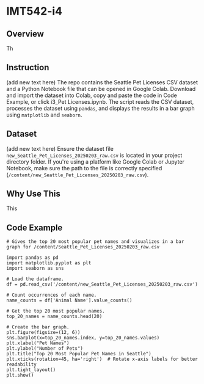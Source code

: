 # IMT542-i4

## Overview
Th

## Instruction
(add new text here)
The repo contains the Seattle Pet Licenses CSV dataset and a Python Notebook file that can be opened in Google Colab. Download and import the dataset into Colab, copy and paste the code in Code Example, or click i3_Pet Licenses.ipynb. The script reads the CSV dataset, processes the dataset using `pandas`, and displays the results in a bar graph using `matplotlib` and `seaborn`.

## Dataset
(add new text here)
Ensure the dataset file `new_Seattle_Pet_Licenses_20250203_raw.csv` is located in your project directory folder. If you're using a platform like Google Colab or Jupyter Notebook, make sure the path to the file is correctly specified (`/content/new_Seattle_Pet_Licenses_20250203_raw.csv`).

## Why Use This
This 

## Code Example
```
# Gives the top 20 most popular pet names and visualizes in a bar graph for /content/Seattle_Pet_Licenses_20250203_raw.csv

import pandas as pd
import matplotlib.pyplot as plt
import seaborn as sns

# Load the dataframe.
df = pd.read_csv('/content/new_Seattle_Pet_Licenses_20250203_raw.csv')

# Count occurrences of each name.
name_counts = df['Animal Name'].value_counts()

# Get the top 20 most popular names.
top_20_names = name_counts.head(20)

# Create the bar graph.
plt.figure(figsize=(12, 6))
sns.barplot(x=top_20_names.index, y=top_20_names.values)
plt.xlabel("Pet Names")
plt.ylabel("Number of Pets")
plt.title("Top 20 Most Popular Pet Names in Seattle")
plt.xticks(rotation=45, ha='right')  # Rotate x-axis labels for better readability
plt.tight_layout()
plt.show()
```
